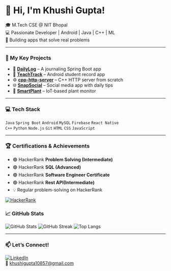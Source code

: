 # 👋 Hi, I'm Khushi Gupta!

🎓 M.Tech CSE @ NIT Bhopal  
💻 Passionate Developer | Android | Java | C++ | ML  
🚀 Building apps that solve real problems

---

### 🌟 My Key Projects

- 📘 **[DailyLog](https://github.com/Khushi0389/DailyLog)** – A journaling Spring Boot app  
- 📱 **[TeachTrack](https://github.com/Khushi0389/TeachTrack)** – Android student record app
- ⚙️ **[cpp-http-server](https://github.com/Khushi0389/cpp-http-server)** – C++ HTTP server from scratch
- 🌐 **[SnapSocial](https://github.com/Khushi0389/SnapSocial)** – Social media app with daily tips  
- 🌱 **[SmartPlant](https://github.com/Khushi0389/SmartPlant)** – IoT-based plant monitor  


---

### 💻 Tech Stack

`Java` `Spring Boot` `Android` `MySQL` `Firebase` `React Native`  
`C++` `Python` `Node.js` `Git` `HTML` `CSS` `JavaScript`

---

### 🏆 Certifications & Achievements

- 🟢 HackerRank **Problem Solving (Intermediate)**
- 🟢 HackerRank **SQL (Advanced)**
- 🟢 HackerRank **Software Engineer Certificate**
- 🟢 HackerRank **Rest API(Intermediate)**
- 💡 Regular problem-solving on HackerRank

[![HackerRank](https://img.shields.io/badge/HackerRank-2EC866?style=for-the-badge&logo=HackerRank&logoColor=white)](https://www.hackerrank.com/profile/khushigupta10857)



### 📈 GitHub Stats

![GitHub Stats](https://github-readme-stats.vercel.app/api?username=Khushi0389&show_icons=true&theme=default)
![GitHub Streak](https://streak-stats.demolab.com/?user=Khushi0389&theme=default)
![Top Langs](https://github-readme-stats.vercel.app/api/top-langs/?username=Khushi0389&layout=compact)

---

### 📫 Let’s Connect!

[![LinkedIn](https://img.shields.io/badge/LinkedIn-blue?logo=linkedin)](https://linkedin.com/in/khushi-gupta-844195300)  
📧 khushigupta10857@gmail.com
